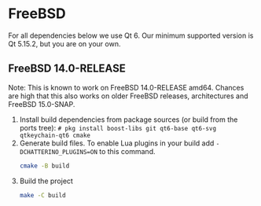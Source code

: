 # FreeBSD

For all dependencies below we use Qt 6. Our minimum supported version is Qt 5.15.2, but you are on your own.

## FreeBSD 14.0-RELEASE

Note: This is known to work on FreeBSD 14.0-RELEASE amd64. Chances are
high that this also works on older FreeBSD releases, architectures and
FreeBSD 15.0-SNAP.

1. Install build dependencies from package sources (or build from the
   ports tree): `# pkg install boost-libs git qt6-base qt6-svg qtkeychain-qt6 cmake`
1. Generate build files. To enable Lua plugins in your build add `-DCHATTERINO_PLUGINS=ON` to this command.
   ```sh
   cmake -B build
   ```
1. Build the project
   ```sh
   make -C build
   ```
